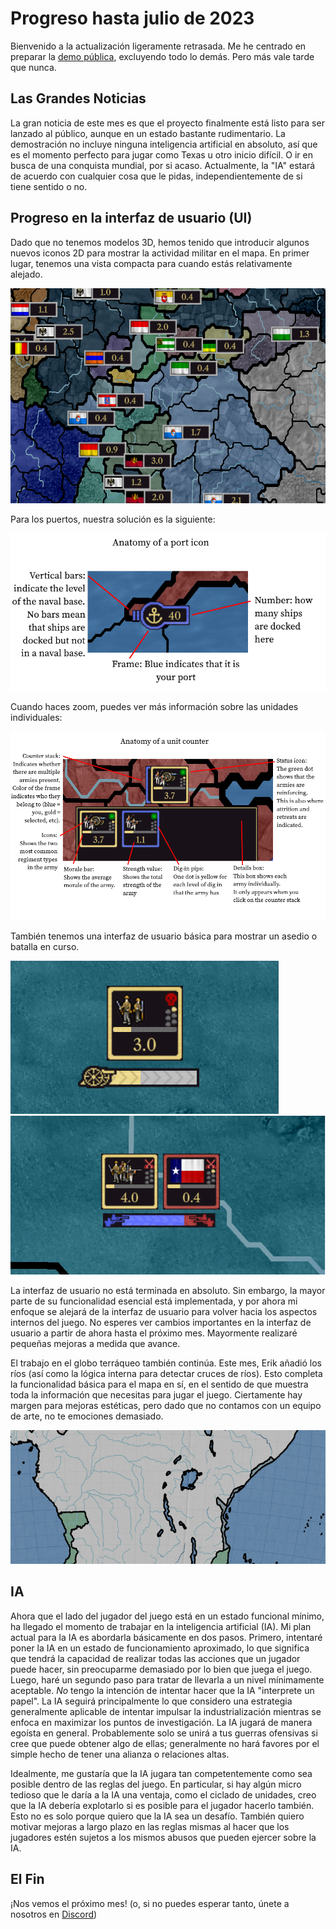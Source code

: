 # Progreso hasta julio de 2023

Bienvenido a la actualización ligeramente retrasada. Me he centrado en preparar la [demo pública](https://github.com/Nivaturimika/Katerina-Engine/releases/download/v0.0.1-demo/2023-7-8-DEMO.zip), excluyendo todo lo demás. Pero más vale tarde que nunca.

## Las Grandes Noticias

La gran noticia de este mes es que el proyecto finalmente está listo para ser lanzado al público, aunque en un estado bastante rudimentario. La demostración no incluye ninguna inteligencia artificial en absoluto, así que es el momento perfecto para jugar como Texas u otro inicio difícil. O ir en busca de una conquista mundial, por si acaso. Actualmente, la "IA" estará de acuerdo con cualquier cosa que le pidas, independientemente de si tiene sentido o no.

## Progreso en la interfaz de usuario (UI)

Dado que no tenemos modelos 3D, hemos tenido que introducir algunos nuevos iconos 2D para mostrar la actividad militar en el mapa. En primer lugar, tenemos una vista compacta para cuando estás relativamente alejado.

![compact](./images/compact.png)

Para los puertos, nuestra solución es la siguiente:

![port](./images/port.png)

Cuando haces zoom, puedes ver más información sobre las unidades individuales:

![unit](./images/unit.png)

También tenemos una interfaz de usuario básica para mostrar un asedio o batalla en curso.

![siege](./images/siege.png)
![battle](./images/battle.png)

La interfaz de usuario no está terminada en absoluto. Sin embargo, la mayor parte de su funcionalidad esencial está implementada, y por ahora mi enfoque se alejará de la interfaz de usuario para volver hacia los aspectos internos del juego. No esperes ver cambios importantes en la interfaz de usuario a partir de ahora hasta el próximo mes. Mayormente realizaré pequeñas mejoras a medida que avance.

El trabajo en el globo terráqueo también continúa. Este mes, Erik añadió los ríos (así como la lógica interna para detectar cruces de ríos). Esto completa la funcionalidad básica para el mapa en sí, en el sentido de que muestra toda la información que necesitas para jugar el juego. Ciertamente hay margen para mejoras estéticas, pero dado que no contamos con un equipo de arte, no te emociones demasiado.

![rivers](./images/rivers.png)

## IA

Ahora que el lado del jugador del juego está en un estado funcional mínimo, ha llegado el momento de trabajar en la inteligencia artificial (IA). Mi plan actual para la IA es abordarla básicamente en dos pasos. Primero, intentaré poner la IA en un estado de funcionamiento aproximado, lo que significa que tendrá la capacidad de realizar todas las acciones que un jugador puede hacer, sin preocuparme demasiado por lo bien que juega el juego. Luego, haré un segundo paso para tratar de llevarla a un nivel mínimamente aceptable. *No* tengo la intención de intentar hacer que la IA "interprete un papel". La IA seguirá principalmente lo que considero una estrategia generalmente aplicable de intentar impulsar la industrialización mientras se enfoca en maximizar los puntos de investigación. La IA jugará de manera egoísta en general. Probablemente solo se unirá a tus guerras ofensivas si cree que puede obtener algo de ellas; generalmente no hará favores por el simple hecho de tener una alianza o relaciones altas.

Idealmente, me gustaría que la IA jugara tan competentemente como sea posible dentro de las reglas del juego. En particular, si hay algún micro tedioso que le daría a la IA una ventaja, como el ciclado de unidades, creo que la IA debería explotarlo si es posible para el jugador hacerlo también. Esto no es solo porque quiero que la IA sea un desafío. También quiero motivar mejoras a largo plazo en las reglas mismas al hacer que los jugadores estén sujetos a los mismos abusos que pueden ejercer sobre la IA.

## El Fin

¡Nos vemos el próximo mes! (o, si no puedes esperar tanto, únete a nosotros en [Discord](https://discord.gg/QUJExr4mRn))

